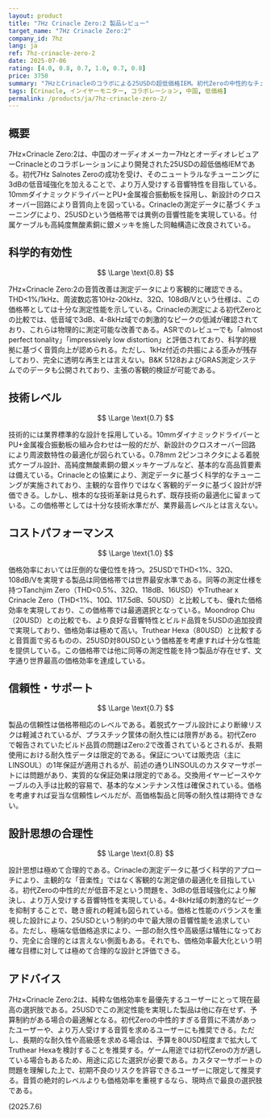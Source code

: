 ```yaml
---
layout: product
title: "7Hz Crinacle Zero:2 製品レビュー"
target_name: "7Hz Crinacle Zero:2"
company_id: 7hz
lang: ja
ref: 7hz-crinacle-zero-2
date: 2025-07-06
rating: [4.0, 0.8, 0.7, 1.0, 0.7, 0.8]
price: 3750
summary: "7HzとCrinacleのコラボによる25USDの超低価格IEM。初代Zeroの中性的なチューニングに3dBの低音補強を施し、より万人受けする音響特性を実現。THD<1%、32Ω、108dB/Vという測定仕様を25USDで提供し、同価格帯では優れた価格効率を達成。音質技術面では業界平均レベルながら、価格を考慮すれば十分実用的な性能。耐久性には若干の懸念があるものの、純粋な価格効率重視なら最適選択。"
tags: [Crinacle, インイヤーモニター, コラボレーション, 中国, 低価格]
permalink: /products/ja/7hz-crinacle-zero-2/
---
```


## 概要

7Hz×Crinacle Zero:2は、中国のオーディオメーカー7HzとオーディオレビュアーCrinacleとのコラボレーションにより開発された25USDの超低価格IEMである。初代7Hz Salnotes Zeroの成功を受け、そのニュートラルなチューニングに3dBの低音域強化を加えることで、より万人受けする音響特性を目指している。10mmダイナミックドライバーとPU+金属複合振動板を採用し、新設計のクロスオーバー回路により音質向上を図っている。Crinacleの測定データに基づくチューニングにより、25USDという価格帯では異例の音響性能を実現している。付属ケーブルも高純度無酸素銅に銀メッキを施した同軸構造に改良されている。

## 科学的有効性

$$ \Large \text{0.8} $$

7Hz×Crinacle Zero:2の音質改善は測定データにより客観的に確認できる。THD<1%/1kHz、周波数応答10Hz-20kHz、32Ω、108dB/Vという仕様は、この価格帯としては十分な測定性能を示している。Crinacleの測定による初代Zeroとの比較では、低音域で3dB、4-8kHz域での刺激的なピークの低減が確認されており、これらは物理的に測定可能な改善である。ASRでのレビューでも「almost perfect tonality」「impressively low distortion」と評価されており、科学的根拠に基づく音質向上が認められる。ただし、1kHz付近の共振による歪みが残存しており、完全に透明な再生とは言えない。B&K 5128およびGRAS測定システムでのデータも公開されており、主張の客観的検証が可能である。

## 技術レベル

$$ \Large \text{0.7} $$

技術的には業界標準的な設計を採用している。10mmダイナミックドライバーとPU+金属複合振動板の組み合わせは一般的だが、新設計のクロスオーバー回路により周波数特性の最適化が図られている。0.78mm 2ピンコネクタによる着脱式ケーブル設計、高純度無酸素銅の銀メッキケーブルなど、基本的な高品質要素は備えている。Crinacleとの協業により、測定データに基づく科学的なチューニングが実施されており、主観的な音作りではなく客観的データに基づく設計が評価できる。しかし、根本的な技術革新は見られず、既存技術の最適化に留まっている。この価格帯としては十分な技術水準だが、業界最高レベルとは言えない。

## コストパフォーマンス

$$ \Large \text{1.0} $$

価格効率においては圧倒的な優位性を持つ。25USDでTHD<1%、32Ω、108dB/Vを実現する製品は同価格帯では世界最安水準である。同等の測定仕様を持つTanchjim Zero（THD<0.5%、32Ω、118dB、16USD）やTruthear x Crinacle Zero（THD<1%、10Ω、117.5dB、50USD）と比較しても、優れた価格効率を実現しており、この価格帯では最適選択となっている。Moondrop Chu（20USD）との比較でも、より良好な音響特性とビルド品質を5USDの追加投資で実現しており、価格効率は極めて高い。Truthear Hexa（80USD）と比較すると音質面で劣るものの、25USD対80USDという価格差を考慮すれば十分な性能を提供している。この価格帯では他に同等の測定性能を持つ製品が存在せず、文字通り世界最高の価格効率を達成している。

## 信頼性・サポート

$$ \Large \text{0.7} $$

製品の信頼性は価格帯相応のレベルである。着脱式ケーブル設計により断線リスクは軽減されているが、プラスチック筐体の耐久性には限界がある。初代Zeroで報告されていたビルド品質の問題はZero:2で改善されているとされるが、長期使用における耐久性データは限定的である。保証については販売店（主にLINSOUL）の1年保証が適用されるが、前述の通りLINSOULのカスタマーサポートには問題があり、実質的な保証効果は限定的である。交換用イヤーピースやケーブルの入手は比較的容易で、基本的なメンテナンス性は確保されている。価格を考慮すれば妥当な信頼性レベルだが、高価格製品と同等の耐久性は期待できない。

## 設計思想の合理性

$$ \Large \text{0.8} $$

設計思想は極めて合理的である。Crinacleの測定データに基づく科学的アプローチにより、主観的な「音楽性」ではなく客観的な測定値の最適化を目指している。初代Zeroの中性的だが低音不足という問題を、3dBの低音域強化により解決し、より万人受けする音響特性を実現している。4-8kHz域の刺激的なピークを抑制することで、聴き疲れの軽減も図られている。価格と性能のバランスを重視した設計により、25USDという制約の中で最大限の音響性能を追求している。ただし、極端な低価格追求により、一部の耐久性や高級感は犠牲になっており、完全に合理的とは言えない側面もある。それでも、価格効率最大化という明確な目標に対しては極めて合理的な設計と評価できる。

## アドバイス

7Hz×Crinacle Zero:2は、純粋な価格効率を最優先するユーザーにとって現在最高の選択肢である。25USDでこの測定性能を実現した製品は他に存在せず、予算制約がある場合の最適解となる。初代Zeroの中性的すぎる音質に不満があったユーザーや、より万人受けする音質を求めるユーザーにも推奨できる。ただし、長期的な耐久性や高級感を求める場合は、予算を80USD程度まで拡大してTruthear Hexaを検討することを推奨する。ゲーム用途では初代Zeroの方が適している場合もあるため、用途に応じた選択が必要である。カスタマーサポートの問題を理解した上で、初期不良のリスクを許容できるユーザーに限定して推奨する。音質の絶対的レベルよりも価格効率を重視するなら、現時点で最良の選択肢である。

(2025.7.6)